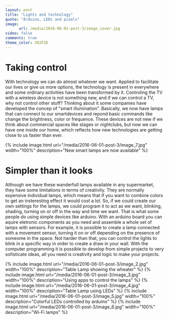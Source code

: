 ```yaml
---
layout: post
title: "Lights and technology"
quote: "Arduino, LEDs and pixels"
image:
      url: /media/2016-06-01-post-3/image_cover.jpg
video: false
comments: true
theme_color: 302F2D
---
```

# Taking control

With technology we can do almost whatever we want. Applied to facilitate our lives or give us more options, the technology is present in everywhere and some ordinary activities have been transformed by it. Controling the TV with a wireless device is not something new, and if we can control a TV, why not control other stuff? 
Thinking about it some companies have developed the concep of "smart illumination". Basically, we now have lamps that can connect to our smartdevices and repond basic commands like change the brightness, color or frequence. These devices are not new if we think about commercial spaces like stages or nightclubs, but now we can have one inside our home, which reflects how new technologies are getting close to us faster than ever. 

{% include image.html url="/media/2016-06-01-post-3/image_7.jpg" width="100%" description="New smart lamps are now available" %}

# Simpler than it looks

Although we have these wanderfull lamps available in any supermarket, they have some limitations in terms of creativity. They are normally expensive individual lamps, which means that if you want to combine colors to get an insteresting effect it would cost a lot. So, if we could create our own settings for the lamps, we could program it to act as we want, blinking, shading, turning on or off in the way and time we want. That is what some people do using simple devices like arduino. With an arduino board you can aquire eletronic components as you need and assemble a whole set of lamps with sensors. For example, it is possible to create a lamp connected with a movement sensor, turning it on or off depending on the presence of someome in the space. Not harder than that, you can control the lights to blink in a specific way in order to create a draw in your wall. 
With the computer programming it is possible to develop from simple projects to very sofisticate ideas, all you need is creativity and logic to make your projects.

{% include image.html url="/media/2016-06-01-post-3/image_2.jpg" width="100%" description="Table Lamp showing the wheater" %}
{% include image.html url="/media/2016-06-01-post-3/image_3.jpg" width="100%" description="Using apps to control the lamps" %}
{% include image.html url="/media/2016-06-01-post-3/image_4.jpg" width="100%" description="Table Lamp using LEDs" %}
{% include image.html url="/media/2016-06-01-post-3/image_5.jpg" width="100%" description="Colorful LEDs controlled by arduino" %}
{% include image.html url="/media/2016-06-01-post-3/image_6.jpg" width="100%" description="Wi-Fi lamps" %}
